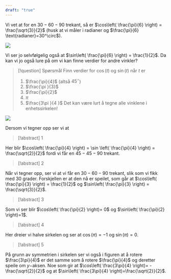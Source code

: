 ```yaml
---
draft: "true"
---
```


Vi vet at for en $30-60-90$ trekant, så er $\cos\left( \frac{\pi}{6} \right) = \frac{\sqrt{3}}{2}$ (husk at vi måler i radianer og $\frac{\pi}{6} \text{radianer}=30^\circ$).

![](Files/shapes%20at%2024-08-07%2013.56.09.svg)

Vi ser jo selvfølgelig også at $\sin\left( \frac{\pi}{6} \right) = \frac{1}{2}$. Da kan vi jo også lure på om vi kan finne verdier for andre vinkler?

> [!question] Spørsmål 
> Finn verdier for $\cos (t)$ og $\sin (t)$ når $t$ er
> 1. $\frac{\pi}{4}$ (altså $45^\circ$)
> 2. $\frac{\pi }{3}$
> 3. $\frac{\pi}{2}$
> 4. $\pi$
> 5. $\frac{3\pi }{4 }$
> Det kan være lurt å tegne alle vinklene i enhetssirkelen!

![](Files/shapes%20at%2024-08-07%2014.14.50.svg)

Dersom vi tegner opp ser vi at

> [!abstract]  1
> 

Her blir $\cos\left( \frac{\pi}{4} \right) = \sin \left( \frac{\pi}{4} \right) = \frac{\sqrt{2}}{2}$ fordi vi får en $45-45-90$ trekant.

> [!abstract]  2
> 

Når vi tegner opp, ser vi at vi får en $30-60-90$ trekant, slik som vi fikk med $30$ grader. Forskjellen er at den nå er speilet, som går at $\cos\left( \frac{\pi}{3} \right) = \frac{1}{2}$ og $\sin\left( \frac{\pi}{3} \right) = \frac{\sqrt{3}}{2}$.

> [!abstract]  3
> 

Som vi ser blir $\cos\left( \frac{\pi}{2} \right)= 0$ og $\sin\left( \frac{\pi}{2} \right)=1$.

> [!abstract]  4
> 

Her dreier vi halve sirkelen og ser at $\cos(\pi)=-1$ og $\sin(\pi)= 0$. 

> [!abstract]  5
> 

På grunn av symmetrien i sirkelen ser vi også i figuren at å rotere $\frac{3\pi}{4}$ er det samme som å rotere $\frac{\pi}{4}$ og deretter speile om $y-$aksen. Noe som gir at $\cos\left( \frac{3\pi}{4} \right)= -\frac{\sqrt{2}}{2}$ og at $\sin\left( \frac{3\pi}{4} \right)=\frac{\sqrt{2}}{2}$.
